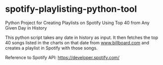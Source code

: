 # spotify-playlisting-python-tool
Python Project for Creating Playlists on Spotify Using Top 40 from Any Given Day in History

This python script takes any date in history as input. It then fetches the top 40 songs listed in the charts on that date from www.billboard.com and creates a playlist in Spotify with those songs.

Reference to Spotify API: https://developer.spotify.com/
